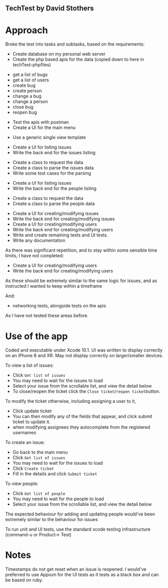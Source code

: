 ## TechTest by David Stothers

# Approach

Broke the test into tasks and subtasks, based on the requirements:

- Create database on my personal web server
- Create the php based apis for the data (copied down to here in techTest-phpfiles)
 * get a list of bugs
 * get a list of users
 * create bug
 * create person
 * change a bug
 * change a person
 * close bug
 * reopen bug
- Test the apis with postman
- Create a UI for the main menu
 * Use a generic single view template
- Create a UI for listing issues
- Write the back end for the issues listing
 * Create a class to request the data
 * Create a class to parse the issues data
 * Write some test cases for the parsing
- Create a UI for listing issues
- Write the back end for the people listing
 * Create a class to request the data
 * Create a class to parse the people data
- Create a UI for creating/modifying issues
- Write the back end for creating/modifying issues
- Create a UI for creating/modifying users
- Write the back end for creating/modifying users
- Write and create remaining tests and UI tests.
- Write any documentation

As there was significant repetition, and to stay within some sensible time limits, I have not completed:

- Create a UI for creating/modifying users
- Write the back end for creating/modifying users

As these should be extremely similar to the same logic for issues, and as instructed I wanted to keep within a timeframe

And:

- networking tests, alongside tests on the apis

As I have not tested these areas before.

# Use of the app

Coded and executable under Xcode 10.1.
UI was written to display correctly on an iPhone 8 and XR. May not display correctly on larger/smaller devices.

To view a list of issues:
- Click `Get list of issues`
- You may need to wait for the issues to load
- Select your issue from the scrollable list, and view the detail below
- To close/reopen the ticket click the `Close ticket`/`reopen ticket`button.

To modify the ticket otherwise, including assigning a user to it,
- Click update ticket
- You can then modify any of the fields that appear, and click submit ticket to update it.
- when modifying assignees they autocomplete from the registered usernames

To create an issue:
- Go back to the main menu
- Click `Get list of issues`
- You may need to wait for the issues to load
- Click `Create ticket`
- Fill in the details and click `Submit ticket`

To view people:
- Click `Get list of people`
- You may need to wait for the people to load
- Select your issue from the scrollable list, and view the detail below

The expected behaviour for adding and updating people would've been extremely similar to the behaviour for issues

To run unit and UI tests, use the standard xcode testing infrastructure (command-u or Product-> Test)

# Notes
Timestamps do not get reset when an issue is reopened.
I would've preferred to use Appium for the UI tests as it tests as a black box and can be based on ruby.
